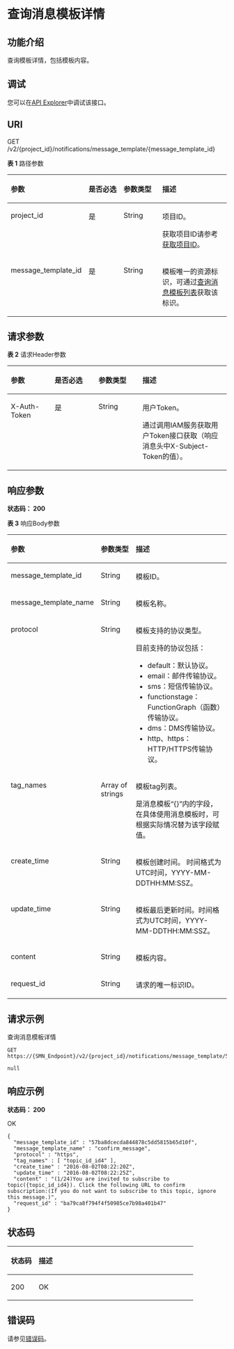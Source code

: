# 查询消息模板详情<a name="ListMessageTemplateDetails"></a>

## 功能介绍<a name="section2423829172011"></a>

查询模板详情，包括模板内容。

## 调试<a name="section1056114122524"></a>

您可以在[API Explorer](https://apiexplorer.developer.huaweicloud.com/apiexplorer/doc?product=SMN&api=ListTopics)中调试该接口。

## URI<a name="section1425102911204"></a>

GET /v2/\{project\_id\}/notifications/message\_template/\{message\_template\_id\}

**表 1**  路径参数

<a name="table2427152982017"></a>
<table><thead align="left"><tr id="row142614299205"><th class="cellrowborder" valign="top" width="20%" id="mcps1.2.5.1.1"><p id="p1342719295206"><a name="p1342719295206"></a><a name="p1342719295206"></a>参数</p>
</th>
<th class="cellrowborder" valign="top" width="20%" id="mcps1.2.5.1.2"><p id="p242862910208"><a name="p242862910208"></a><a name="p242862910208"></a>是否必选</p>
</th>
<th class="cellrowborder" valign="top" width="20%" id="mcps1.2.5.1.3"><p id="p1142882912015"><a name="p1142882912015"></a><a name="p1142882912015"></a>参数类型</p>
</th>
<th class="cellrowborder" valign="top" width="40%" id="mcps1.2.5.1.4"><p id="p144281029192014"><a name="p144281029192014"></a><a name="p144281029192014"></a>描述</p>
</th>
</tr>
</thead>
<tbody><tr id="row1942613298203"><td class="cellrowborder" valign="top" width="20%" headers="mcps1.2.5.1.1 "><p id="p164299298208"><a name="p164299298208"></a><a name="p164299298208"></a>project_id</p>
</td>
<td class="cellrowborder" valign="top" width="20%" headers="mcps1.2.5.1.2 "><p id="p6429829142013"><a name="p6429829142013"></a><a name="p6429829142013"></a>是</p>
</td>
<td class="cellrowborder" valign="top" width="20%" headers="mcps1.2.5.1.3 "><p id="p12429142913202"><a name="p12429142913202"></a><a name="p12429142913202"></a>String</p>
</td>
<td class="cellrowborder" valign="top" width="40%" headers="mcps1.2.5.1.4 "><p id="p144302295203"><a name="p144302295203"></a><a name="p144302295203"></a>项目ID。</p>
<p id="p4568812165217"><a name="p4568812165217"></a><a name="p4568812165217"></a>获取项目ID请参考<a href="获取项目ID.md">获取项目ID</a>。</p>
</td>
</tr>
<tr id="row164261529132014"><td class="cellrowborder" valign="top" width="20%" headers="mcps1.2.5.1.1 "><p id="p1243172910202"><a name="p1243172910202"></a><a name="p1243172910202"></a>message_template_id</p>
</td>
<td class="cellrowborder" valign="top" width="20%" headers="mcps1.2.5.1.2 "><p id="p943115291205"><a name="p943115291205"></a><a name="p943115291205"></a>是</p>
</td>
<td class="cellrowborder" valign="top" width="20%" headers="mcps1.2.5.1.3 "><p id="p14313299205"><a name="p14313299205"></a><a name="p14313299205"></a>String</p>
</td>
<td class="cellrowborder" valign="top" width="40%" headers="mcps1.2.5.1.4 "><p id="p643242917209"><a name="p643242917209"></a><a name="p643242917209"></a>模板唯一的资源标识，可通过<a href="查询消息模板列表.md">查询消息模板列表</a>获取该标识。</p>
</td>
</tr>
</tbody>
</table>

## 请求参数<a name="section6432162915201"></a>

**表 2**  请求Header参数

<a name="HeaderParameter"></a>
<table><thead align="left"><tr id="row1343382918207"><th class="cellrowborder" valign="top" width="20%" id="mcps1.2.5.1.1"><p id="p124341329202013"><a name="p124341329202013"></a><a name="p124341329202013"></a>参数</p>
</th>
<th class="cellrowborder" valign="top" width="20%" id="mcps1.2.5.1.2"><p id="p1243452962018"><a name="p1243452962018"></a><a name="p1243452962018"></a>是否必选</p>
</th>
<th class="cellrowborder" valign="top" width="20%" id="mcps1.2.5.1.3"><p id="p14435729172017"><a name="p14435729172017"></a><a name="p14435729172017"></a>参数类型</p>
</th>
<th class="cellrowborder" valign="top" width="40%" id="mcps1.2.5.1.4"><p id="p144352291200"><a name="p144352291200"></a><a name="p144352291200"></a>描述</p>
</th>
</tr>
</thead>
<tbody><tr id="row144331929182020"><td class="cellrowborder" valign="top" width="20%" headers="mcps1.2.5.1.1 "><p id="p144361129172012"><a name="p144361129172012"></a><a name="p144361129172012"></a>X-Auth-Token</p>
</td>
<td class="cellrowborder" valign="top" width="20%" headers="mcps1.2.5.1.2 "><p id="p16436729142019"><a name="p16436729142019"></a><a name="p16436729142019"></a>是</p>
</td>
<td class="cellrowborder" valign="top" width="20%" headers="mcps1.2.5.1.3 "><p id="p043702932018"><a name="p043702932018"></a><a name="p043702932018"></a>String</p>
</td>
<td class="cellrowborder" valign="top" width="40%" headers="mcps1.2.5.1.4 "><p id="p1343718298207"><a name="p1343718298207"></a><a name="p1343718298207"></a>用户Token。</p>
<p id="p643722913207"><a name="p643722913207"></a><a name="p643722913207"></a>通过调用IAM服务获取用户Token接口获取（响应消息头中X-Subject-Token的值）。</p>
</td>
</tr>
</tbody>
</table>

## 响应参数<a name="section84386291206"></a>

**状态码： 200**

**表 3**  响应Body参数

<a name="responseParameter"></a>
<table><thead align="left"><tr id="row184439292205"><th class="cellrowborder" valign="top" width="20%" id="mcps1.2.4.1.1"><p id="p20445142932016"><a name="p20445142932016"></a><a name="p20445142932016"></a>参数</p>
</th>
<th class="cellrowborder" valign="top" width="20%" id="mcps1.2.4.1.2"><p id="p944592912203"><a name="p944592912203"></a><a name="p944592912203"></a>参数类型</p>
</th>
<th class="cellrowborder" valign="top" width="60%" id="mcps1.2.4.1.3"><p id="p1544652972016"><a name="p1544652972016"></a><a name="p1544652972016"></a>描述</p>
</th>
</tr>
</thead>
<tbody><tr id="row1443192918205"><td class="cellrowborder" valign="top" width="20%" headers="mcps1.2.4.1.1 "><p id="p12446102919209"><a name="p12446102919209"></a><a name="p12446102919209"></a>message_template_id</p>
</td>
<td class="cellrowborder" valign="top" width="20%" headers="mcps1.2.4.1.2 "><p id="p164471029162012"><a name="p164471029162012"></a><a name="p164471029162012"></a>String</p>
</td>
<td class="cellrowborder" valign="top" width="60%" headers="mcps1.2.4.1.3 "><p id="p1544752915209"><a name="p1544752915209"></a><a name="p1544752915209"></a>模板ID。</p>
</td>
</tr>
<tr id="row74439292208"><td class="cellrowborder" valign="top" width="20%" headers="mcps1.2.4.1.1 "><p id="p4447029162017"><a name="p4447029162017"></a><a name="p4447029162017"></a>message_template_name</p>
</td>
<td class="cellrowborder" valign="top" width="20%" headers="mcps1.2.4.1.2 "><p id="p1544832972012"><a name="p1544832972012"></a><a name="p1544832972012"></a>String</p>
</td>
<td class="cellrowborder" valign="top" width="60%" headers="mcps1.2.4.1.3 "><p id="p1644842952018"><a name="p1644842952018"></a><a name="p1644842952018"></a>模板名称。</p>
</td>
</tr>
<tr id="row5443172982015"><td class="cellrowborder" valign="top" width="20%" headers="mcps1.2.4.1.1 "><p id="p1450182972016"><a name="p1450182972016"></a><a name="p1450182972016"></a>protocol</p>
</td>
<td class="cellrowborder" valign="top" width="20%" headers="mcps1.2.4.1.2 "><p id="p1645010295208"><a name="p1645010295208"></a><a name="p1645010295208"></a>String</p>
</td>
<td class="cellrowborder" valign="top" width="60%" headers="mcps1.2.4.1.3 "><p id="p12451102992010"><a name="p12451102992010"></a><a name="p12451102992010"></a>模板支持的协议类型。</p>
<p id="p745116298203"><a name="p745116298203"></a><a name="p745116298203"></a>目前支持的协议包括：</p>
<a name="ul12853055334"></a><a name="ul12853055334"></a><ul id="ul12853055334"><li>default：默认协议。</li><li>email：邮件传输协议。</li><li>sms：短信传输协议。</li><li>functionstage：FunctionGraph（函数）传输协议。</li><li>dms：DMS传输协议。</li><li>http、https：HTTP/HTTPS传输协议。</li></ul>
</td>
</tr>
<tr id="row1644312293202"><td class="cellrowborder" valign="top" width="20%" headers="mcps1.2.4.1.1 "><p id="p1145472932015"><a name="p1145472932015"></a><a name="p1145472932015"></a>tag_names</p>
</td>
<td class="cellrowborder" valign="top" width="20%" headers="mcps1.2.4.1.2 "><p id="p194541529132013"><a name="p194541529132013"></a><a name="p194541529132013"></a>Array of strings</p>
</td>
<td class="cellrowborder" valign="top" width="60%" headers="mcps1.2.4.1.3 "><p id="p14454729182020"><a name="p14454729182020"></a><a name="p14454729182020"></a>模板tag列表。</p>
<p id="p345592916205"><a name="p345592916205"></a><a name="p345592916205"></a>是消息模板“{}”内的字段，在具体使用消息模板时，可根据实际情况替为该字段赋值。</p>
</td>
</tr>
<tr id="row1144316298203"><td class="cellrowborder" valign="top" width="20%" headers="mcps1.2.4.1.1 "><p id="p164553290204"><a name="p164553290204"></a><a name="p164553290204"></a>create_time</p>
</td>
<td class="cellrowborder" valign="top" width="20%" headers="mcps1.2.4.1.2 "><p id="p145552915200"><a name="p145552915200"></a><a name="p145552915200"></a>String</p>
</td>
<td class="cellrowborder" valign="top" width="60%" headers="mcps1.2.4.1.3 "><p id="p24564291202"><a name="p24564291202"></a><a name="p24564291202"></a>模板创建时间。 时间格式为UTC时间，YYYY-MM-DDTHH:MM:SSZ。</p>
</td>
</tr>
<tr id="row114433291209"><td class="cellrowborder" valign="top" width="20%" headers="mcps1.2.4.1.1 "><p id="p64562299204"><a name="p64562299204"></a><a name="p64562299204"></a>update_time</p>
</td>
<td class="cellrowborder" valign="top" width="20%" headers="mcps1.2.4.1.2 "><p id="p134577292203"><a name="p134577292203"></a><a name="p134577292203"></a>String</p>
</td>
<td class="cellrowborder" valign="top" width="60%" headers="mcps1.2.4.1.3 "><p id="p194576299202"><a name="p194576299202"></a><a name="p194576299202"></a>模板最后更新时间。时间格式为UTC时间，YYYY-MM-DDTHH:MM:SSZ。</p>
</td>
</tr>
<tr id="row84431296202"><td class="cellrowborder" valign="top" width="20%" headers="mcps1.2.4.1.1 "><p id="p134581529192014"><a name="p134581529192014"></a><a name="p134581529192014"></a>content</p>
</td>
<td class="cellrowborder" valign="top" width="20%" headers="mcps1.2.4.1.2 "><p id="p3458202918201"><a name="p3458202918201"></a><a name="p3458202918201"></a>String</p>
</td>
<td class="cellrowborder" valign="top" width="60%" headers="mcps1.2.4.1.3 "><p id="p645918293202"><a name="p645918293202"></a><a name="p645918293202"></a>模板内容。</p>
</td>
</tr>
<tr id="row244352922014"><td class="cellrowborder" valign="top" width="20%" headers="mcps1.2.4.1.1 "><p id="p174591329162016"><a name="p174591329162016"></a><a name="p174591329162016"></a>request_id</p>
</td>
<td class="cellrowborder" valign="top" width="20%" headers="mcps1.2.4.1.2 "><p id="p1846022992014"><a name="p1846022992014"></a><a name="p1846022992014"></a>String</p>
</td>
<td class="cellrowborder" valign="top" width="60%" headers="mcps1.2.4.1.3 "><p id="p1546014291202"><a name="p1546014291202"></a><a name="p1546014291202"></a>请求的唯一标识ID。</p>
</td>
</tr>
</tbody>
</table>

## 请求示例<a name="section10460202910200"></a>

查询消息模板详情

```
GET https://{SMN_Endpoint}/v2/{project_id}/notifications/message_template/57ba8dcecda844878c5dd5815b65d10f

null
```

## 响应示例<a name="section184626296200"></a>

**状态码： 200**

OK

```
{
  "message_template_id" : "57ba8dcecda844878c5dd5815b65d10f",
  "message_template_name" : "confirm_message",
  "protocol" : "https",
  "tag_names" : [ "topic_id_id4" ],
  "create_time" : "2016-08-02T08:22:20Z",
  "update_time" : "2016-08-02T08:22:25Z",
  "content" : "(1/24)You are invited to subscribe to topic({topic_id_id4}). Click the following URL to confirm subscription:(If you do not want to subscribe to this topic, ignore this message.)",
  "request_id" : "ba79ca8f794f4f50985ce7b98a401b47"
}
```

## 状态码<a name="section154667294207"></a>

<a name="status_code"></a>
<table><thead align="left"><tr id="row2466192972017"><th class="cellrowborder" valign="top" width="15%" id="mcps1.1.3.1.1"><p id="p17467182962019"><a name="p17467182962019"></a><a name="p17467182962019"></a>状态码</p>
</th>
<th class="cellrowborder" valign="top" width="85%" id="mcps1.1.3.1.2"><p id="p346772982018"><a name="p346772982018"></a><a name="p346772982018"></a>描述</p>
</th>
</tr>
</thead>
<tbody><tr id="row4466202952018"><td class="cellrowborder" valign="top" width="15%" headers="mcps1.1.3.1.1 "><p id="p1346819291205"><a name="p1346819291205"></a><a name="p1346819291205"></a>200</p>
</td>
<td class="cellrowborder" valign="top" width="85%" headers="mcps1.1.3.1.2 "><p id="p17468122912205"><a name="p17468122912205"></a><a name="p17468122912205"></a>OK</p>
</td>
</tr>
</tbody>
</table>

## 错误码<a name="section164691029182017"></a>

请参见[错误码](错误码.md)。

